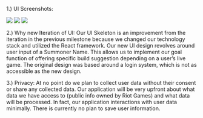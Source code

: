 1.) UI Screenshots:

![](https://i.imgur.com/6tnAgdX.png)
![](https://i.imgur.com/afITIeu.png)
![](https://i.imgur.com/8nEP8R8.png)

2.) Why new Iteration of UI: Our UI Skeleton is an improvement from the iteration in the previous milestone because we changed our technology stack and utilized the React framework. Our new UI design revolves around user input of a Summoner Name. This allows us to implement our goal function of offering specific build suggestion depending on a user’s live game. The original design was based around a login system, which is not as accessible as the new design.

3.) Privacy: At no point do we plan to collect user data without their consent or share any collected data. Our application will be very upfront about what data we have access to (public info owned by Riot Games) and what data will be processed. In fact, our application interactions with user data minimally. There is currently no plan to save user information.
